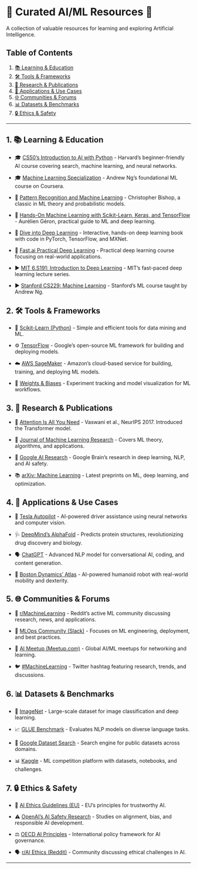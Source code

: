 # 🤖 Curated AI/ML Resources 🧠

A collection of valuable resources for learning and exploring Artificial Intelligence.

## Table of Contents

1.  [📚 Learning & Education](#learning-education)
2.  [🛠️ Tools & Frameworks](#tools-frameworks)
3.  [📰 Research & Publications](#research-publications)
4.  [🚀 Applications & Use Cases](#applications-use-cases)
5.  [🌐 Communities & Forums](#communities-forums)
6.  [📊 Datasets & Benchmarks](#datasets-benchmarks)
7.  [🔒 Ethics & Safety](#ethics-safety)

---

## 1. 📚 Learning & Education <a name="learning-education"></a>

* 🎓 [CS50’s Introduction to AI with Python](https://cs50.harvard.edu/ai/) - Harvard’s beginner-friendly AI course covering search, machine learning, and neural networks.  
* 🎓 [Machine Learning Specialization](https://www.coursera.org/specializations/machine-learning-introduction) - Andrew Ng’s foundational ML course on Coursera.  

* 📖 [Pattern Recognition and Machine Learning](https://www.springer.com/gp/book/9780387310732) - Christopher Bishop, a classic in ML theory and probabilistic models.  
* 📖 [Hands-On Machine Learning with Scikit-Learn, Keras, and TensorFlow](https://www.oreilly.com/library/view/hands-on-machine-learning/9781492032632/) - Aurélien Géron, practical guide to ML and deep learning.  

* 📝 [Dive into Deep Learning](https://d2l.ai/) - Interactive, hands-on deep learning book with code in PyTorch, TensorFlow, and MXNet.  
* 📝 [Fast.ai Practical Deep Learning](https://course.fast.ai/) - Practical deep learning course focusing on real-world applications.  

* ▶️ [MIT 6.S191: Introduction to Deep Learning](https://introtodeeplearning.com/) - MIT’s fast-paced deep learning lecture series.  
* ▶️ [Stanford CS229: Machine Learning](https://www.youtube.com/playlist?list=PLA89DCFA6ADACE599) - Stanford’s ML course taught by Andrew Ng.  

## 2. 🛠️ Tools & Frameworks <a name="tools-frameworks"></a>  

* 🐍 [Scikit-Learn (Python)](https://scikit-learn.org/) - Simple and efficient tools for data mining and ML.  
* ⚙️ [TensorFlow](https://www.tensorflow.org/) - Google’s open-source ML framework for building and deploying models.  

* ☁️ [AWS SageMaker](https://aws.amazon.com/sagemaker/) - Amazon’s cloud-based service for building, training, and deploying ML models.  
* 🔧 [Weights & Biases](https://wandb.ai/) - Experiment tracking and model visualization for ML workflows.  


## 3. 📰 Research & Publications <a name="research-publications"></a>  

* 📄 [Attention Is All You Need](https://arxiv.org/abs/1706.03762) - Vaswani et al., NeurIPS 2017. Introduced the Transformer model.  
* 📝 [Journal of Machine Learning Research](https://www.jmlr.org/) - Covers ML theory, algorithms, and applications.  

* 🔬 [Google AI Research](https://research.google/teams/brain/) - Google Brain’s research in deep learning, NLP, and AI safety.  
* 📚 [arXiv: Machine Learning](https://arxiv.org/list/cs.LG/recent) - Latest preprints on ML, deep learning, and optimization.  


## 4. 🚀 Applications & Use Cases <a name="applications-use-cases"></a>  

* 🚗 [Tesla Autopilot](https://www.tesla.com/autopilot) - AI-powered driver assistance using neural networks and computer vision.  
* 🩺 [DeepMind’s AlphaFold](https://www.deepmind.com/research/highlighted-research/alphafold) - Predicts protein structures, revolutionizing drug discovery and biology.  

* 🗣️ [ChatGPT](https://openai.com/chatgpt) - Advanced NLP model for conversational AI, coding, and content generation.  
* 🤖 [Boston Dynamics’ Atlas](https://www.bostondynamics.com/atlas) - AI-powered humanoid robot with real-world mobility and dexterity.  


## 5. 🌐 Communities & Forums <a name="communities-forums"></a>  

* 💬 [r/MachineLearning](https://www.reddit.com/r/MachineLearning/) - Reddit’s active ML community discussing research, news, and applications.  
* 🤝 [MLOps Community (Slack)](https://mlops.community/) - Focuses on ML engineering, deployment, and best practices.  

* 👥 [AI Meetup (Meetup.com)](https://www.meetup.com/topics/artificial-intelligence/) - Global AI/ML meetups for networking and learning.  
* 🐦 [#MachineLearning](https://twitter.com/search?q=%23MachineLearning) - Twitter hashtag featuring research, trends, and discussions.  


## 6. 📊 Datasets & Benchmarks <a name="datasets-benchmarks"></a>  

* 📂 [ImageNet](https://www.image-net.org/) - Large-scale dataset for image classification and deep learning.  
* 📈 [GLUE Benchmark](https://gluebenchmark.com/) - Evaluates NLP models on diverse language tasks.  

* 💾 [Google Dataset Search](https://datasetsearch.research.google.com/) - Search engine for public datasets across domains.  
* 📊 [Kaggle](https://www.kaggle.com/) - ML competition platform with datasets, notebooks, and challenges.  


## 7. 🔒 Ethics & Safety <a name="ethics-safety"></a>  

* 📜 [AI Ethics Guidelines (EU)](https://digital-strategy.ec.europa.eu/en/library/ethics-guidelines-trustworthy-ai) - EU’s principles for trustworthy AI.  
* ⚠️ [OpenAI’s AI Safety Research](https://openai.com/research/) - Studies on alignment, bias, and responsible AI development.  

* ⚖️ [OECD AI Principles](https://oecd.ai/en/ai-principles) - International policy framework for AI governance.  
* 🗣️ [r/AI Ethics (Reddit)](https://www.reddit.com/r/AIethics/) - Community discussing ethical challenges in AI.  

---

